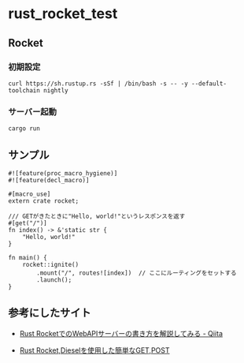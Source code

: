 # rust_rocket_test
  
## Rocket

### 初期設定

```
curl https://sh.rustup.rs -sSf | /bin/bash -s -- -y --default-toolchain nightly
```

### サーバー起動

```
cargo run
```

## サンプル

```
#![feature(proc_macro_hygiene)]
#![feature(decl_macro)]

#[macro_use]
extern crate rocket;

/// GETがきたときに"Hello, world!"というレスポンスを返す
#[get("/")]
fn index() -> &'static str {
    "Hello, world!"
}

fn main() {
    rocket::ignite()
        .mount("/", routes![index])  // ここにルーティングをセットする
        .launch();
}
```

## 参考にしたサイト

- [Rust RocketでのWebAPIサーバーの書き方を解説してみる - Qiita](https://qiita.com/yukinarit/items/c5128e67d168b4f39983)

- [Rust Rocket,Dieselを使用した簡単なGET,POST](https://zenn.dev/sgtkuc1118/articles/4571d7960dfbfc)

